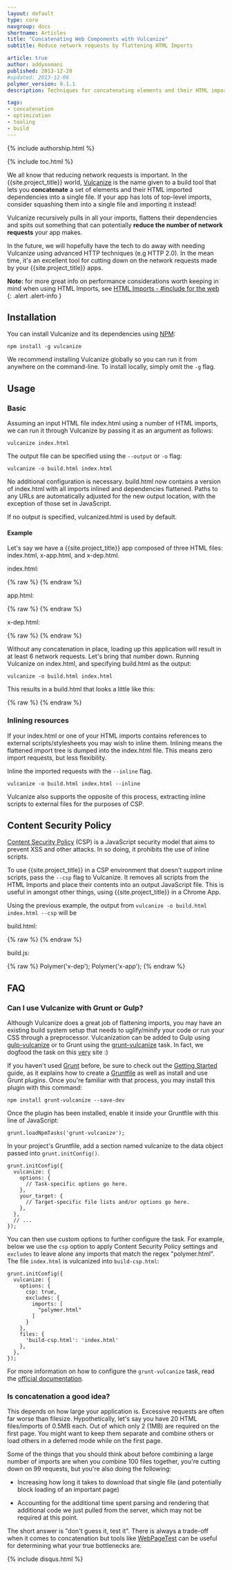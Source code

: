 ```yaml
---
layout: default
type: core
navgroup: docs
shortname: Articles
title: "Concatenating Web Components with Vulcanize"
subtitle: Reduce network requests by flattening HTML Imports

article: true
author: addyosmani
published: 2013-12-20
#updated: 2013-12-06
polymer_version: 0.1.1
description: Techniques for concatenating elements and their HTML imported dependencies into a single file.

tags:
- concatenation
- optimization
- tooling
- build
---
```


{% include authorship.html %}

{% include toc.html %}

We all know that reducing network requests is important. In the {{site.project_title}} world, [Vulcanize](https://github.com/Polymer/vulcanize) is the name given to a build tool that lets you **concatenate** a set of elements and their HTML imported dependencies into a single file. If your app has lots of top-level imports, consider squashing them into a single file and importing it instead!

Vulcanize recursively pulls in all your imports, flattens their dependencies and spits out something that can potentially **reduce the number of network requests** your app makes. 

In the future, we will hopefully have the tech to do away with needing Vulcanize using advanced HTTP techniques (e.g HTTP 2.0). In the mean time, it's an excellent tool for cutting down on the network requests made by your {{site.project_title}} apps.

**Note:** for more great info on performance considerations worth keeping in mind when using HTML Imports, see [HTML Imports - #include for the web](http://www.html5rocks.com/en/tutorials/webcomponents/imports/#performance)
{: .alert .alert-info }

## Installation

You can install Vulcanize and its dependencies using [NPM](http://npmjs.org):

    npm install -g vulcanize

We recommend installing Vulcanize globally so you can run it from anywhere on the command-line. To install locally, simply omit the `-g` flag.

## Usage

### Basic

Assuming an input HTML file index.html using a number of HTML imports, we can run it through Vulcanize by passing it as an argument as follows:

    vulcanize index.html

The output file can be specified using the `--output` or `-o` flag:

    vulcanize -o build.html index.html

No additional configuration is necessary. build.html now contains a version of index.html with all imports inlined and dependencies flattened. Paths to any URLs are automatically adjusted for the new output location, with the exception of those set in JavaScript. 

If no output is specified, vulcanized.html is used by default.

#### Example

Let's say we have a {{site.project_title}} app composed of three HTML files: index.html, x-app.html, and x-dep.html.

index.html:

{% raw %}
    <!doctype html>
    <html>
      <head>
        <script src="bower_components/platform/platform.js"></script>
        <link rel="import" href="app.html">
      </head>
      <body>
        <x-app></x-app>
      </body>
    </html>
{% endraw %}

app.html:

{% raw %}
    <link rel="import" href="bower_components/polymer/polymer.html">
    <link rel="import" href="path/to/x-dep.html">
    <polymer-element name="x-app">
      <template>
        <x-dep></x-dep>
      </template>
      <script>Polymer('x-app');</script>
    </polymer-element>
{% endraw %}

  x-dep.html:

{% raw %}
    <link rel="import" href="bower_components/polymer/polymer.html">
    <polymer-element name="x-dep">
      <template>
        <img src="x-dep-icon.jpg">
      </template>
      <script>Polymer('x-dep');</script>
    </polymer-element>
{% endraw %}

Without any concatenation in place, loading up this application will result in at least 6 network requests. Let's bring that number down. Running Vulcanize on index.html, and specifying build.html as the output:

    vulcanize -o build.html index.html

This results in a build.html that looks a little like this:

{% raw %}
    <!doctype html>
    <script src="bower_components/polymer/polymer.js"></script>
    <polymer-element name="x-dep" assetpath="path/to/">
      <template>
        <img src="path/to/x-dep-icon.jpg">
      </template>
      <script>Polymer('x-dep');</script>
    </polymer-element>
    <polymer-element name="x-app" assetpath="">
      <template>
        <x-dep></x-dep>
      </template>
      <script>Polymer('x-app');</script>
    </polymer-element>
    <x-app></x-app>
{% endraw %}

### Inlining resources

If your index.html or one of your HTML imports contains references to external scripts/stylesheets you may wish to inline them. Inlining means the flattened import tree is dumped into the index.html file. This means zero import requests, but less flexibility.

Inline the imported requests with the `--inline` flag.

    vulcanize -o build.html index.html --inline

Vulcanize also supports the opposite of this process, extracting inline scripts to external files for the purposes of CSP. 

## Content Security Policy

[Content Security Policy](http://en.wikipedia.org/wiki/Content_Security_Policy) (CSP) is a JavaScript security model that aims to prevent XSS and other attacks. In so doing, it prohibits the use of inline scripts.

To use {{site.project_title}} in a CSP environment that doesn't support inline scripts, pass the `--csp` flag to Vulcanize. It removes all scripts from the HTML Imports and place their contents into an output JavaScript file. This is useful in amongst other things, using {{site.project_title}} in a Chrome App.

Using the previous example, the output from `vulcanize -o build.html index.html --csp` will be

build.html:

{% raw %}
    <!doctype html>
    <script src="bower_components/polymer/polymer.js"></script>
    <polymer-element name="x-dep" assetpath="path/to/">
      <template>
        <img src="path/to/x-dep-icon.jpg">
      </template>
      <script>Polymer('x-dep');</script>
    </polymer-element>
    <polymer-element name="x-app" assetpath="">
      <template>
        <x-dep></x-dep>
      </template>
      <script>Polymer('x-app');</script>
    </polymer-element>
    <script src="build.js"></script>
    <x-app></x-app>
{% endraw %}

build.js:

{% raw %}
    Polymer('x-dep');
    Polymer('x-app');
{% endraw %}

## FAQ

### Can I use Vulcanize with Grunt or Gulp?

Although Vulcanize does a great job of flattening imports, you may have an existing build system setup that needs to uglify/minify your code or run your CSS through a preprocessor. Vulcanization can be added to Gulp using [gulp-vulcanize](https://github.com/sindresorhus/gulp-vulcanize) or to Grunt using the [grunt-vulcanize](https://github.com/Polymer/grunt-vulcanize) task. In fact, we dogfood the task on this [very](https://github.com/Polymer/docs/blob/master/Gruntfile.js#L46:L56) site :)

If you haven't used [Grunt](http://gruntjs.com/) before, be sure to check out the [Getting Started](http://gruntjs.com/getting-started) guide, as it explains how to create a [Gruntfile](http://gruntjs.com/sample-gruntfile) as well as install and use Grunt plugins. Once you're familiar with that process, you may install this plugin with this command:

    npm install grunt-vulcanize --save-dev

Once the plugin has been installed, enable it inside your Gruntfile with this line of JavaScript:

    grunt.loadNpmTasks('grunt-vulcanize');

In your project's Gruntfile, add a section named vulcanize to the data object passed into `grunt.initConfig()`.

    grunt.initConfig({
      vulcanize: {
        options: {
          // Task-specific options go here.
        },
        your_target: {
          // Target-specific file lists and/or options go here.
        },
      },
      // ...
    });

You can then use custom options to further configure the task. For example, below we use the `csp` option to apply Content Security Policy settings and `excludes` to leave alone any imports that match the regex "polymer.html". The file `index.html` is vulcanized into `build-csp.html`:

    grunt.initConfig({
      vulcanize: {
        options: {
          csp: true,
          excludes: {
            imports: [
              "polymer.html"
            ]
          }
        },
        files: {
          'build-csp.html': 'index.html'
        },
      },
    });

For more information on how to configure the `grunt-vulcanize` task, read the [official documentation](https://github.com/Polymer/grunt-vulcanize/blob/master/README.md).

### Is concatenation a good idea?

This depends on how large your application is. Excessive requests are often far worse than filesize. Hypothetically, let's say you have 20 HTML files/imports of 0.5MB each. Out of which only 2 (1MB) are required on the first page. You might want to keep them separate and combine others or load others in a deferred mode while on the first page. 

Some of the things that you should think about before combining a large number of imports are when you combine 100 files together, you're cutting down on 99 requests, but you're also doing the following:

* Increasing how long it takes to download that single file (and potentially block loading of an important page)

* Accounting for the additional time spent parsing and rendering that additional code we just pulled from the server, which may not be required at this point. 

The short answer is "don't guess it, test it". There is always a trade-off when it comes to concatenation but tools like [WebPageTest](http://webpagetest.org) can be useful for determining what your true bottlenecks are.

{% include disqus.html %}
